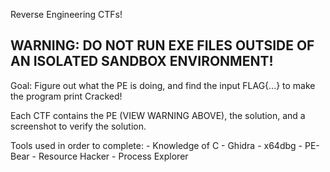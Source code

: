 Reverse Engineering CTFs!

## WARNING: DO NOT RUN EXE FILES OUTSIDE OF AN ISOLATED SANDBOX ENVIRONMENT!

Goal: Figure out what the PE is doing, and find the input FLAG{...} to make the program
    print Cracked! 

Each CTF contains the PE (VIEW WARNING ABOVE), the solution, and a screenshot to verify the solution.

Tools used in order to complete:
    - Knowledge of C
    - Ghidra
    - x64dbg
    - PE-Bear
    - Resource Hacker
    - Process Explorer